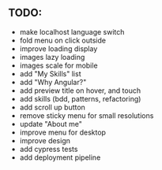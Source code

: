 ## TODO:

- make localhost language switch
- fold menu on click outside
- improve loading display
- images lazy loading
- images scale for mobile
- add "My Skills" list
- add "Why Angular?"
- add preview title on hover, and touch
- add skills (bdd, patterns, refactoring)
- add scroll up button
- remove sticky menu for small resolutions
- update "About me"
- improve menu for desktop
- improve design
- add cypress tests
- add deployment pipeline
